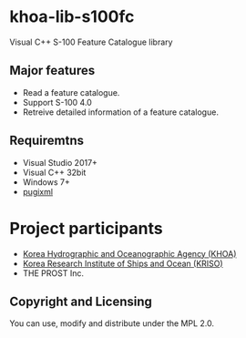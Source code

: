# khoa-lib-s100fc
Visual C++ S-100 Feature Catalogue library

## Major features
- Read a feature catalogue. 
- Support S-100 4.0
- Retreive detailed information of a feature catalogue.

## Requiremtns
- Visual Studio 2017+
- Visual C++ 32bit
- Windows 7+
- [pugixml](https://pugixml.org/)

# Project participants
- [Korea Hydrographic and Oceanographic Agency (KHOA)](https://www.khoa.go.kr/eng/)
- [Korea Research Institute of Ships and Ocean (KRISO)](https://www.kriso.re.kr/eng/)
- THE PROST Inc.

## Copyright and Licensing
You can use, modify and distribute under the MPL 2.0. 

